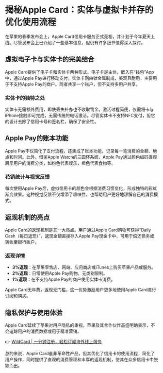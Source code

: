 # 揭秘Apple Card：实体与虚拟卡并存的优化使用流程

在苹果的春季发布会上，Apple Card信用卡服务正式亮相，并计划于今年夏天上线。尽管发布会上已介绍了一些基本信息，但仍有许多细节值得深入探讨。

## 虚拟电子卡与实体卡的完美结合

Apple Card提供了电子卡和实体卡两种形式。电子卡是主体，嵌入在“钱包”App中，通过Apple Pay进行移动支付。实体卡则由钛金属制成，美观且耐用，主要用于不支持Apple Pay的商户。两者共享一个账户，但不支持多用户共享。

### 实体卡的独特之处

实体卡无需额外费用，即使丢失补办也不收取罚金。激活过程简便，仅需将卡与iPhone接触即可完成，无需传统的电话激活。尽管实体卡不支持NFC支付，但它的设计去除了信用卡号和签名栏，确保了安全性。

## Apple Pay的账本功能

Apple Pay不仅简化了支付流程，还集成了账本功能，记录每一笔消费的金额、地点和时间。此外，借鉴Apple Watch的三圆环系统，Apple Pay通过颜色编码直观展示用户的消费分类，如粉色代表娱乐，橙色代表食物等。

### 花销统计与视觉反馈

每次使用Apple Pay后，虚拟信用卡的颜色会根据消费习惯变化，形成独特的彩虹渐变效果。这种视觉反馈不仅增添了趣味性，也帮助用户更好地理解自己的消费模式。

## 返现机制的亮点

Apple Card的返现机制是其一大亮点。用户通过Apple Card购物可获得“Daily Cash（每日返现）”，返现金额直接存入Apple Pay现金卡中，可用于偿还债务或转账至银行账户。

### 返现详情

- **3%返现**：在苹果零售店、网站、应用商店或iTunes上购买苹果产品或服务。
- **2%返现**：日常使用Apple Pay购物，无类别限制。
- **1%返现**：在不支持Apple Pay的商户使用实体卡消费。

Apple Card无年费，返现无门槛，这一优势激励用户更多地使用Apple Card进行订阅和购买。

## 隐私保护与使用体验

Apple Card延续了苹果对用户隐私的重视。苹果及其合作伙伴高盛明确表示，不会追踪用户的消费数据或用于精准营销。

👉 [WildCard | 一分钟注册，轻松订阅海外线上服务](https://bbtdd.com/WildCard)

总的来说，Apple Card虽非革命性产品，但其优化了信用卡的使用流程，简化了用户操作，同时提供了直观的消费管理和丰厚的返现机制，使其在众多信用卡中脱颖而出。